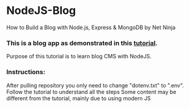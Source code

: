 # NodeJS-Blog
How to Build a Blog with Node.js, Express &amp; MongoDB by Net Ninja

### This is a blog app as demonstrated in this [tutorial](https://www.youtube.com/playlist?list=PL4cUxeGkcC9hAJ-ARcYq_z6lDZV7kT1xD).
Purpose of this tutorial is to learn blog CMS with NodeJS.

### Instructions:
After pulling repository you only need to change "dotenv.txt" to ".env".
Follow the tutorial to understand all the steps
Some content may be different from the tutorial, mainly due to using modern JS
